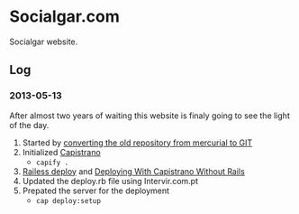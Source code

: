 # Socialgar.com

Socialgar website.

## Log

### 2013-05-13

After almost two years of waiting this website is finaly going to see the light of the day.

1. Started by [converting the old repository from mercurial to GIT](http://hivelogic.com/articles/converting-from-mercurial-to-git/)
2. Initialized [Capistrano](http://help.github.com/deploy-with-capistrano/)
	- `capify .`
3. [Railess deploy](https://github.com/leehambley/railsless-deploy/) and [Deploying With Capistrano Without Rails](http://ryanflorence.com/deploying-with-capistrano-without-rails/)
4. Updated the deploy.rb file using Intervir.com.pt
5. Prepated the server for the deployment
	- `cap deploy:setup`

	

